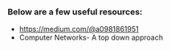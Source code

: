 ### Below are a few useful resources:

* https://medium.com/@a0981861951
* Computer Networks- A top down approach
